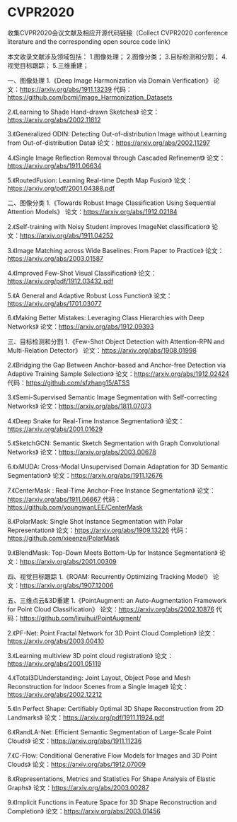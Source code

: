 
# CVPR2020
收集CVPR2020会议文献及相应开源代码链接（Collect CVPR2020 conference literature and the corresponding open source code link）


本文收录文献涉及领域包括：
1.图像处理；
2.图像分类；
3.目标检测和分割；
4.视觉目标跟踪；
5.三维重建；

一、图像处理
1.《Deep Image Harmonization via Domain Verification》
论文：https://arxiv.org/abs/1911.13239
代码：https://github.com/bcmi/Image_Harmonization_Datasets

2.《Learning to Shade Hand-drawn Sketches》
论文：https://arxiv.org/abs/2002.11812

3.《Generalized ODIN: Detecting Out-of-distribution Image without Learning from Out-of-distribution Data》
论文：https://arxiv.org/abs/2002.11297

4.《Single Image Reflection Removal through Cascaded Refinement》
论文：https://arxiv.org/abs/1911.06634

5.《RoutedFusion: Learning Real-time Depth Map Fusion》
论文：https://arxiv.org/pdf/2001.04388.pdf


二、图像分类
1.《Towards Robust Image Classification Using Sequential Attention Models》
论文：https://arxiv.org/abs/1912.02184

2.《Self-training with Noisy Student improves ImageNet classification》
论文：https://arxiv.org/abs/1911.04252

3.《Image Matching across Wide Baselines: From Paper to Practice》
论文：https://arxiv.org/abs/2003.01587

4.《Improved Few-Shot Visual Classification》
论文：https://arxiv.org/pdf/1912.03432.pdf

5.《A General and Adaptive Robust Loss Function》
论文：https://arxiv.org/abs/1701.03077

6.《Making Better Mistakes: Leveraging Class Hierarchies with Deep Networks》
论文：https://arxiv.org/abs/1912.09393


三、目标检测和分割
1.《Few-Shot Object Detection with Attention-RPN and Multi-Relation Detector》
论文：https://arxiv.org/abs/1908.01998

2.《Bridging the Gap Between Anchor-based and Anchor-free Detection via Adaptive Training Sample Selection》
论文：https://arxiv.org/abs/1912.02424
代码：https://github.com/sfzhang15/ATSS

3.《Semi-Supervised Semantic Image Segmentation with Self-correcting Networks》
论文：https://arxiv.org/abs/1811.07073

4.《Deep Snake for Real-Time Instance Segmentation》
论文：https://arxiv.org/abs/2001.01629

5.《SketchGCN: Semantic Sketch Segmentation with Graph Convolutional Networks》
论文：https://arxiv.org/abs/2003.00678

6.《xMUDA: Cross-Modal Unsupervised Domain Adaptation for 3D Semantic Segmentation》
论文：https://arxiv.org/abs/1911.12676

7.《CenterMask : Real-Time Anchor-Free Instance Segmentation》
论文：https://arxiv.org/abs/1911.06667
代码：https://github.com/youngwanLEE/CenterMask

8.《PolarMask: Single Shot Instance Segmentation with Polar Representation》
论文：https://arxiv.org/abs/1909.13226
代码：https://github.com/xieenze/PolarMask

9.《BlendMask: Top-Down Meets Bottom-Up for Instance Segmentation》
论文：https://arxiv.org/abs/2001.00309


四、视觉目标跟踪
1.《ROAM: Recurrently Optimizing Tracking Model》
论文：https://arxiv.org/abs/1907.12006


五、三维点云&3D重建
1.《PointAugment: an Auto-Augmentation Framework for Point Cloud Classification》
论文：https://arxiv.org/abs/2002.10876
代码：https://github.com/liruihui/PointAugment/

2.《PF-Net: Point Fractal Network for 3D Point Cloud Completion》
论文：https://arxiv.org/abs/2003.00410

3.《Learning multiview 3D point cloud registration》
论文：https://arxiv.org/abs/2001.05119

4.《Total3DUnderstanding: Joint Layout, Object Pose and Mesh Reconstruction for Indoor Scenes from a Single Image》
论文：https://arxiv.org/abs/2002.12212

5.《In Perfect Shape: Certifiably Optimal 3D Shape Reconstruction from 2D Landmarks》
论文：https://arxiv.org/pdf/1911.11924.pdf

6.《RandLA-Net: Efficient Semantic Segmentation of Large-Scale Point Clouds》
论文：https://arxiv.org/abs/1911.11236

7.《C-Flow: Conditional Generative Flow Models for Images and 3D Point Clouds》
论文：https://arxiv.org/abs/1912.07009

8.《Representations, Metrics and Statistics For Shape Analysis of Elastic Graphs》
论文：https://arxiv.org/abs/2003.00287

9.《Implicit Functions in Feature Space for 3D Shape Reconstruction and Completion》
论文：https://arxiv.org/abs/2003.01456
